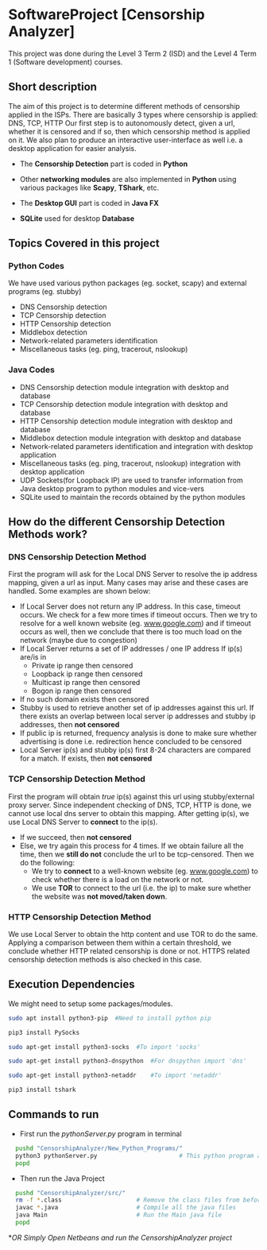 # SoftwareProject [Censorship Analyzer]
This project was done during the Level 3 Term 2 (ISD) and the Level 4 Term 1 (Software development) courses.

## Short description
The aim of this project is to determine different methods of censorship applied in the ISPs.
There are basically 3 types where censorship is applied: DNS, TCP, HTTP
Our first step is to autonomously detect, given a url, whether it is censored and if so, then which censorship method is applied on it.
We also plan to produce an interactive user-interface as well i.e. a desktop application for easier analysis.

- The **Censorship Detection** part is coded in **Python**

- Other **networking modules** are also implemented in **Python** using various packages like **Scapy**, **TShark**, etc.

- The **Desktop GUI** part is coded in **Java FX**  

- **SQLite** used for desktop **Database**

## Topics Covered in this project

### Python Codes
<!-- UL -->
We have used various python packages (eg. socket, scapy) and external programs (eg. stubby)
* DNS Censorship detection
* TCP Censorship detection
* HTTP Censorship detection
* Middlebox detection
* Network-related parameters identification
* Miscellaneous tasks (eg. ping, tracerout, nslookup)

### Java Codes
<!-- UL -->
* DNS Censorship detection module integration with desktop and database 
* TCP Censorship detection module integration with desktop and database
* HTTP Censorship detection module integration with desktop and database
* Middlebox detection module integration with desktop and database
* Network-related parameters identification and integration with desktop application
* Miscellaneous tasks (eg. ping, tracerout, nslookup) integration with desktop application
* UDP Sockets(for Loopback IP) are used to transfer information from Java desktop program to python modules and vice-vers
* SQLite used to maintain the records obtained by the python modules

<!--### Server Side
While desktop application may be used for per-user basis, after obtaining a record and entering in **local database**, we also
make sure the record goes to a remote server so that a full high-level analysis can be done.
This Server Side is in -->



## How do the different Censorship Detection Methods work?

### DNS Censorship Detection Method
First the program will ask for the Local DNS Server to resolve the ip address mapping, given a url as input.
Many cases may arise and these cases are handled. Some examples are shown below:
<!-- UL -->
* If Local Server does not return any IP address. In this case, timeout occurs. We check for a few more times if timeout occurs. Then we try to resolve for a well known website (eg. www.google.com) and if timeout occurs as well, then we conclude that there is too much load on the network (maybe due to congestion)
* If Local Server returns a set of IP addresses / one IP address
  If ip(s) are/is in 
  * Private ip range then censored
  * Loopback ip range then censored
  * Multicast ip range then censored
  * Bogon ip range then censored
* If no such domain exists then censored
* Stubby is used to retrieve another set of ip addresses against this url. If there exists an overlap between local server ip addresses and stubby ip addresses, then **not censored**
* If public ip is returned, frequency analysis is done to make sure whether advertising is done i.e. redirection hence concluded to be censored
* Local Server ip(s) and stubby ip(s) first 8-24 characters are compared for a match. If exists, then **not censored**

### TCP Censorship Detection Method
First the program will obtain *true* ip(s) against this url using stubby/external proxy server. Since independent checking of DNS, TCP, HTTP is done, we cannot use local dns server to obtain this mapping. After getting ip(s), we use Local DNS Server to **connect** to the ip(s).
<!-- UL -->
* If we succeed, then **not censored**
* Else, we try again this process for 4 times. If we obtain failure all the time, then we **still do not** conclude the url to be tcp-censored. Then we do the following:
  * We try to **connect** to a well-known website (eg. www.google.com) to check whether there is a load on the network or not.
  * We use **TOR** to connect to the url (i.e. the ip) to make sure whether the website was **not moved/taken down**.

### HTTP Censorship Detection Method
We use Local Server to obtain the http content and use TOR to do the same.
Applying a comparison between them within a certain threshold, we conclude whether HTTP related censorship is done or not.
HTTPS related censorship detection methods is also checked in this case.

## Execution Dependencies
We might need to setup some packages/modules.
```bash
sudo apt install python3-pip  #Need to install python pip

pip3 install PySocks

sudo apt-get install python3-socks	#To import 'socks'

sudo apt-get install python3-dnspython  #For dnspython import 'dns'

sudo apt-get install python3-netaddr	#To import 'netaddr'

pip3 install tshark
```


## Commands to run
<!-- UL -->
* First run the *pythonServer.py* program in terminal
```bash
  pushd "CensorshipAnalyzer/New_Python_Programs/"
  python3 pythonServer.py                       # This python program acts like a server to accept instructions from Java Program
  popd
```
* Then run the Java Project
```bash
  pushd "CensorshipAnalyzer/src/"
  rm -f *.class                     # Remove the class files from before
  javac *.java                      # Compile all the java files
  java Main                         # Run the Main java file
  popd
```
**OR Simply Open Netbeans and run the CensorshipAnalyzer project*
